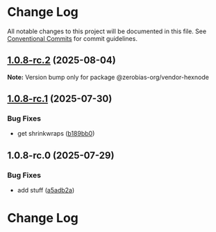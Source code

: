 # Change Log

All notable changes to this project will be documented in this file.
See [Conventional Commits](https://conventionalcommits.org) for commit guidelines.

## [1.0.8-rc.2](https://github.com/zerobias-org/vendor/compare/@zerobias-org/vendor-hexnode@1.0.8-rc.1...@zerobias-org/vendor-hexnode@1.0.8-rc.2) (2025-08-04)

**Note:** Version bump only for package @zerobias-org/vendor-hexnode





## [1.0.8-rc.1](https://github.com/zerobias-org/vendor/compare/@zerobias-org/vendor-hexnode@1.0.8-rc.0...@zerobias-org/vendor-hexnode@1.0.8-rc.1) (2025-07-30)


### Bug Fixes

* get shrinkwraps ([b189bb0](https://github.com/zerobias-org/vendor/commit/b189bb0cf53ad66427530ccc0eab7824527942d3))





## 1.0.8-rc.0 (2025-07-29)


### Bug Fixes

* add stuff ([a5adb2a](https://github.com/zerobias-org/vendor/commit/a5adb2aecd0670c42e9077affecb6a047bf30fc6))





# Change Log
